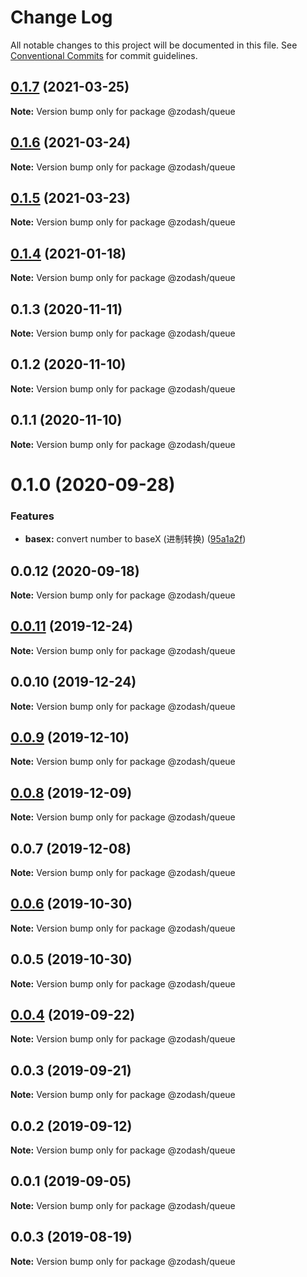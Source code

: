 # Change Log

All notable changes to this project will be documented in this file.
See [Conventional Commits](https://conventionalcommits.org) for commit guidelines.

## [0.1.7](https://github.com/zcorky/zodash/compare/@zodash/queue@0.1.6...@zodash/queue@0.1.7) (2021-03-25)

**Note:** Version bump only for package @zodash/queue





## [0.1.6](https://github.com/zcorky/zodash/compare/@zodash/queue@0.1.5...@zodash/queue@0.1.6) (2021-03-24)

**Note:** Version bump only for package @zodash/queue





## [0.1.5](https://github.com/zcorky/zodash/compare/@zodash/queue@0.1.4...@zodash/queue@0.1.5) (2021-03-23)

**Note:** Version bump only for package @zodash/queue





## [0.1.4](https://github.com/zcorky/zodash/compare/@zodash/queue@0.1.3...@zodash/queue@0.1.4) (2021-01-18)

**Note:** Version bump only for package @zodash/queue





## 0.1.3 (2020-11-11)

**Note:** Version bump only for package @zodash/queue





## 0.1.2 (2020-11-10)

**Note:** Version bump only for package @zodash/queue





## 0.1.1 (2020-11-10)

**Note:** Version bump only for package @zodash/queue





# 0.1.0 (2020-09-28)


### Features

* **basex:** convert number to baseX (进制转换) ([95a1a2f](https://github.com/zcorky/zodash/commit/95a1a2f361d73de5caa3b8e297c1643e97e40983))





## 0.0.12 (2020-09-18)

**Note:** Version bump only for package @zodash/queue





## [0.0.11](https://github.com/zcorky/zodash/compare/@zodash/queue@0.0.10...@zodash/queue@0.0.11) (2019-12-24)

**Note:** Version bump only for package @zodash/queue





## 0.0.10 (2019-12-24)

**Note:** Version bump only for package @zodash/queue





## [0.0.9](https://github.com/zcorky/zodash/compare/@zodash/queue@0.0.8...@zodash/queue@0.0.9) (2019-12-10)

**Note:** Version bump only for package @zodash/queue





## [0.0.8](https://github.com/zcorky/zodash/compare/@zodash/queue@0.0.7...@zodash/queue@0.0.8) (2019-12-09)

**Note:** Version bump only for package @zodash/queue





## 0.0.7 (2019-12-08)

**Note:** Version bump only for package @zodash/queue





## [0.0.6](https://github.com/zcorky/zodash/compare/@zodash/queue@0.0.5...@zodash/queue@0.0.6) (2019-10-30)

**Note:** Version bump only for package @zodash/queue





## 0.0.5 (2019-10-30)

**Note:** Version bump only for package @zodash/queue





## [0.0.4](https://github.com/zcorky/zodash/compare/@zodash/queue@0.0.3...@zodash/queue@0.0.4) (2019-09-22)

**Note:** Version bump only for package @zodash/queue





## 0.0.3 (2019-09-21)

**Note:** Version bump only for package @zodash/queue





## 0.0.2 (2019-09-12)

**Note:** Version bump only for package @zodash/queue





## 0.0.1 (2019-09-05)

**Note:** Version bump only for package @zodash/queue





## 0.0.3 (2019-08-19)

**Note:** Version bump only for package @zodash/queue

